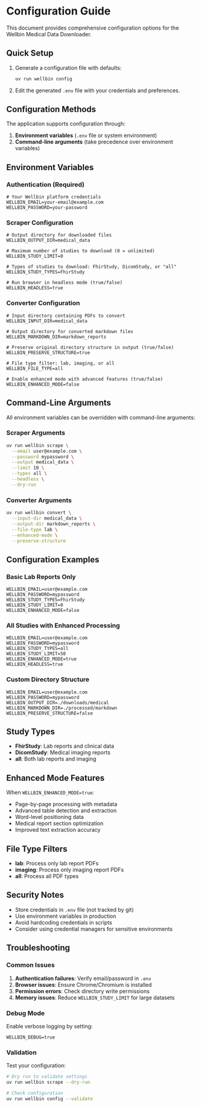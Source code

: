 # Configuration Guide

This document provides comprehensive configuration options for the Wellbin Medical Data Downloader.

## Quick Setup

1. Generate a configuration file with defaults:

   ```bash
   uv run wellbin config
   ```

2. Edit the generated `.env` file with your credentials and preferences.

## Configuration Methods

The application supports configuration through:

1. **Environment variables** (`.env` file or system environment)
2. **Command-line arguments** (take precedence over environment variables)

## Environment Variables

### Authentication (Required)

```env
# Your Wellbin platform credentials
WELLBIN_EMAIL=your-email@example.com
WELLBIN_PASSWORD=your-password
```

### Scraper Configuration

```env
# Output directory for downloaded files
WELLBIN_OUTPUT_DIR=medical_data

# Maximum number of studies to download (0 = unlimited)
WELLBIN_STUDY_LIMIT=0

# Types of studies to download: FhirStudy, DicomStudy, or "all"
WELLBIN_STUDY_TYPES=FhirStudy

# Run browser in headless mode (true/false)
WELLBIN_HEADLESS=true
```

### Converter Configuration

```env
# Input directory containing PDFs to convert
WELLBIN_INPUT_DIR=medical_data

# Output directory for converted markdown files
WELLBIN_MARKDOWN_DIR=markdown_reports

# Preserve original directory structure in output (true/false)
WELLBIN_PRESERVE_STRUCTURE=true

# File type filter: lab, imaging, or all
WELLBIN_FILE_TYPE=all

# Enable enhanced mode with advanced features (true/false)
WELLBIN_ENHANCED_MODE=false
```

## Command-Line Arguments

All environment variables can be overridden with command-line arguments:

### Scraper Arguments

```bash
uv run wellbin scrape \
  --email user@example.com \
  --password mypassword \
  --output medical_data \
  --limit 10 \
  --types all \
  --headless \
  --dry-run
```

### Converter Arguments

```bash
uv run wellbin convert \
  --input-dir medical_data \
  --output-dir markdown_reports \
  --file-type lab \
  --enhanced-mode \
  --preserve-structure
```

## Configuration Examples

### Basic Lab Reports Only

```env
WELLBIN_EMAIL=user@example.com
WELLBIN_PASSWORD=mypassword
WELLBIN_STUDY_TYPES=FhirStudy
WELLBIN_STUDY_LIMIT=0
WELLBIN_ENHANCED_MODE=false
```

### All Studies with Enhanced Processing

```env
WELLBIN_EMAIL=user@example.com
WELLBIN_PASSWORD=mypassword
WELLBIN_STUDY_TYPES=all
WELLBIN_STUDY_LIMIT=50
WELLBIN_ENHANCED_MODE=true
WELLBIN_HEADLESS=true
```

### Custom Directory Structure

```env
WELLBIN_EMAIL=user@example.com
WELLBIN_PASSWORD=mypassword
WELLBIN_OUTPUT_DIR=./downloads/medical
WELLBIN_MARKDOWN_DIR=./processed/markdown
WELLBIN_PRESERVE_STRUCTURE=false
```

## Study Types

- **FhirStudy**: Lab reports and clinical data
- **DicomStudy**: Medical imaging reports
- **all**: Both lab reports and imaging

## Enhanced Mode Features

When `WELLBIN_ENHANCED_MODE=true`:

- Page-by-page processing with metadata
- Advanced table detection and extraction
- Word-level positioning data
- Medical report section optimization
- Improved text extraction accuracy

## File Type Filters

- **lab**: Process only lab report PDFs
- **imaging**: Process only imaging report PDFs
- **all**: Process all PDF types

## Security Notes

- Store credentials in `.env` file (not tracked by git)
- Use environment variables in production
- Avoid hardcoding credentials in scripts
- Consider using credential managers for sensitive environments

## Troubleshooting

### Common Issues

1. **Authentication failures**: Verify email/password in `.env`
2. **Browser issues**: Ensure Chrome/Chromium is installed
3. **Permission errors**: Check directory write permissions
4. **Memory issues**: Reduce `WELLBIN_STUDY_LIMIT` for large datasets

### Debug Mode

Enable verbose logging by setting:

```env
WELLBIN_DEBUG=true
```

### Validation

Test your configuration:

```bash
# Dry run to validate settings
uv run wellbin scrape --dry-run

# Check configuration
uv run wellbin config --validate
```

